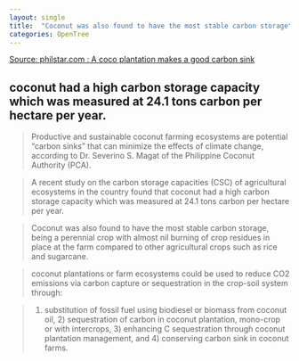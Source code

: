```yaml
---
layout: single
title:  "Coconut was also found to have the most stable carbon storage"
categories: OpenTree
---
```


[Source: philstar.com : A coco plantation makes a good carbon sink](https://www.philstar.com/business/agriculture/2011/04/03/672023/coco-plantation-makes-good-carbon-sink-study)

## coconut had a high carbon storage capacity which was measured at 24.1 tons carbon per hectare per year.

>Productive and sustainable coconut farming ecosystems are potential “carbon sinks” that can minimize the effects of climate change, according to Dr. Severino S. Magat of the Philippine Coconut Authority (PCA).

>A recent study on the carbon storage capacities (CSC) of agricultural ecosystems in the country found that coconut had a high carbon storage capacity which was measured at 24.1 tons carbon per hectare per year.

>Coconut was also found to have the most stable carbon storage, being a perennial crop with almost nil burning of crop residues in place at the farm compared to other agricultural crops such as rice and sugarcane.

>coconut plantations or farm ecosystems could be used to reduce CO2 emissions via carbon capture or sequestration in the crop-soil system through: 

>1) substitution of fossil fuel using biodiesel or biomass from coconut oil, 2) sequestration of carbon in coconut plantation, mono-crop or with intercrops, 3) enhancing C sequestration through coconut plantation management, and 4) conserving carbon sink in coconut farms.